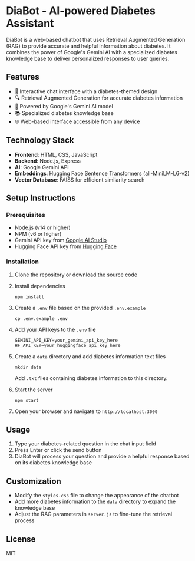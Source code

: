 # DiaBot - AI-powered Diabetes Assistant

DiaBot is a web-based chatbot that uses Retrieval Augmented Generation (RAG) to provide accurate and helpful information about diabetes. It combines the power of Google's Gemini AI with a specialized diabetes knowledge base to deliver personalized responses to user queries.

## Features

- 💬 Interactive chat interface with a diabetes-themed design
- 🔍 Retrieval Augmented Generation for accurate diabetes information
- 🧠 Powered by Google's Gemini AI model
- 📚 Specialized diabetes knowledge base
- 🌐 Web-based interface accessible from any device

## Technology Stack

- **Frontend**: HTML, CSS, JavaScript
- **Backend**: Node.js, Express
- **AI**: Google Gemini API
- **Embeddings**: Hugging Face Sentence Transformers (all-MiniLM-L6-v2)
- **Vector Database**: FAISS for efficient similarity search

## Setup Instructions

### Prerequisites

- Node.js (v14 or higher)
- NPM (v6 or higher)
- Gemini API key from [Google AI Studio](https://aistudio.google.com/app/apikey)
- Hugging Face API key from [Hugging Face](https://huggingface.co/settings/tokens)

### Installation

1. Clone the repository or download the source code

2. Install dependencies
   ```
   npm install
   ```

3. Create a `.env` file based on the provided `.env.example`
   ```
   cp .env.example .env
   ```

4. Add your API keys to the `.env` file
   ```
   GEMINI_API_KEY=your_gemini_api_key_here
   HF_API_KEY=your_huggingface_api_key_here
   ```

5. Create a `data` directory and add diabetes information text files
   ```
   mkdir data
   ```
   Add `.txt` files containing diabetes information to this directory.

6. Start the server
   ```
   npm start
   ```

7. Open your browser and navigate to `http://localhost:3000`

## Usage

1. Type your diabetes-related question in the chat input field
2. Press Enter or click the send button
3. DiaBot will process your question and provide a helpful response based on its diabetes knowledge base

## Customization

- Modify the `styles.css` file to change the appearance of the chatbot
- Add more diabetes information to the `data` directory to expand the knowledge base
- Adjust the RAG parameters in `server.js` to fine-tune the retrieval process

## License

MIT